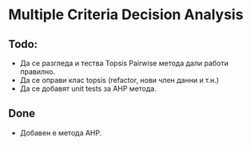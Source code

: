 ﻿# Multiple Criteria Decision Analysis

## Todo:

* Да се разгледа и тества Topsis Pairwise метода дали работи правилно.
* Да се оправи клас topsis (refactor, нови член данни и т.н.)
* Да се добавят unit tests за AHP метода.


## Done 

* Добавен е методa AHP.

